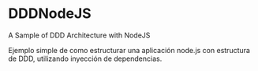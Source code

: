 # DDDNodeJS
A Sample of DDD Architecture with NodeJS


Ejemplo simple de como estructurar una aplicación node.js con estructura de DDD, utilizando inyección de dependencias.  
